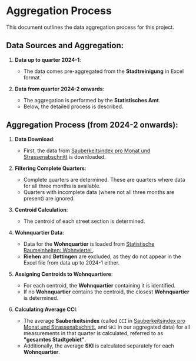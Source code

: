 # Aggregation Process

This document outlines the data aggregation process for this project.

## Data Sources and Aggregation:

1. **Data up to quarter 2024-1**:
   - The data comes pre-aggregated from the **Stadtreinigung** in Excel format.

2. **Data from quarter 2024-2 onwards**:
   - The aggregation is performed by the **Statistisches Amt**. 
   - Below, the detailed process is described.

## Aggregation Process (from 2024-2 onwards):

1. **Data Download**:
   - First, the data from [Sauberkeitsindex pro Monat und Strassenabschnitt](https://data.bs.ch/explore/dataset/100288/) is downloaded.

2. **Filtering Complete Quarters**:
   - Complete quarters are determined. These are quarters where data for all three months is available.
   - Quarters with incomplete data (where not all three months are present) are ignored.

3. **Centroid Calculation**:
   - The centroid of each street section is determined.

4. **Wohnquartier Data**:
   - Data for the **Wohnquartier** is loaded from [Statistische Raumeinheiten: Wohnviertel ](https://data.bs.ch/explore/dataset/100042/).
   - **Riehen** and **Bettingen** are excluded, as they do not appear in the Excel file from data up to 2024-1 either.

5. **Assigning Centroids to Wohnquartiere**:
   - For each centroid, the **Wohnquartier** containing it is identified.
   - If no **Wohnquartier** contains the centroid, the closest **Wohnquartier** is determined.

6. **Calculating Average CCI**:
   - The average **Sauberkeitsindex** (called `CCI` in [Sauberkeitsindex pro Monat und Strassenabschnitt](https://data.bs.ch/explore/dataset/100288/), and `SKI` in our aggregated data) for all measurements in that quarter is calculated, referred to as **"gesamtes Stadtgebiet"**.
   - Additionally, the average **SKI** is calculated separately for each **Wohnquartier**.

